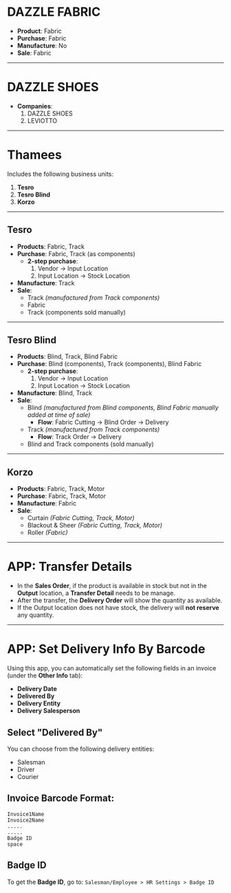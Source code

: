 # DAZZLE FABRIC

- **Product**: Fabric 
- **Purchase**: Fabric 
- **Manufacture**: No 
- **Sale**: Fabric 

---

# DAZZLE SHOES

- **Companies**: 
  1. DAZZLE SHOES 
  2. LEVIOTTO 

---

# Thamees

Includes the following business units:

1. **Tesro** 
2. **Tesro Blind** 
3. **Korzo**

---

## Tesro

- **Products**: Fabric, Track 
- **Purchase**: Fabric, Track (as components) 
  - **2-step purchase**: 
    1. Vendor → Input Location 
    2. Input Location → Stock Location 
- **Manufacture**: Track 
- **Sale**: 
  - Track *(manufactured from Track components)* 
  - Fabric 
  - Track (components sold manually)

---

## Tesro Blind

- **Products**: Blind, Track, Blind Fabric 
- **Purchase**: Blind (components), Track (components), Blind Fabric
  - **2-step purchase**: 
    1. Vendor → Input Location 
    2. Input Location → Stock Location 
- **Manufacture**: Blind, Track 
- **Sale**: 
  - Blind *(manufactured from Blind components, Blind Fabric manually added at time of sale)* 
    - **Flow**: Fabric Cutting → Blind Order → Delivery 
  - Track *(manufactured from Track components)* 
    - **Flow**: Track Order → Delivery 
  - Blind and Track components (sold manually)

---

## Korzo

- **Products**: Fabric, Track, Motor 
- **Purchase**: Fabric, Track, Motor 
- **Manufacture**: Fabric 
- **Sale**: 
  - Curtain *(Fabric Cutting, Track, Motor)* 
  - Blackout & Sheer *(Fabric Cutting, Track, Motor)* 
  - Roller *(Fabric)*

---

# APP: Transfer Details

- In the **Sales Order**, if the product is available in stock but not in the **Output** location, a **Transfer Detail** needs to be manage.
- After the transfer, the **Delivery Order** will show the quantity as available.
- If the Output location does not have stock, the delivery will **not reserve** any quantity.

---

# APP: Set Delivery Info By Barcode

Using this app, you can automatically set the following fields in an invoice (under the **Other Info** tab):

- **Delivery Date** 
- **Delivered By** 
- **Delivery Entity** 
- **Delivery Salesperson**

## Select "Delivered By"

You can choose from the following delivery entities:

- Salesman 
- Driver 
- Courier 

## Invoice Barcode Format:
	Invoice1Name
	Invoice2Name
	.....
	.....
	Badge ID
	space

## Badge ID 

To get the **Badge ID**, go to: 
`Salesman/Employee > HR Settings > Badge ID`

